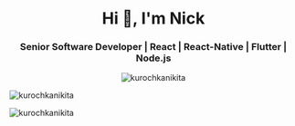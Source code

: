 <h1 align="center">Hi 👋, I'm Nick</h1>
<h3 align="center">Senior Software Developer | React | React-Native | Flutter | Node.js</h3>

<p align="center" width="100%">
  <img 
    src="https://github-profile-trophy.vercel.app/?username=kurochkanikita&rank=SSS,SS,S,AAA,AA,A,UNKNOWN,SECRET"
    alt="kurochkanikita" 
    align="center"
  /> 
</p>

<p><img src="https://github-readme-stats.vercel.app/api/top-langs?username=kurochkanikita&show_icons=true&locale=en&layout=compact" alt="kurochkanikita" /></p>
<p><img src="https://github-readme-streak-stats.herokuapp.com/?user=kurochkanikita&" alt="kurochkanikita" /></p>

